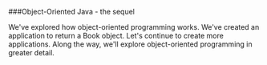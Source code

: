###Object-Oriented Java - the sequel

We've explored how object-oriented programming works. We've created an application to return a Book object. Let's continue to create more applications. Along the way, we'll explore object-oriented programming in greater detail.

